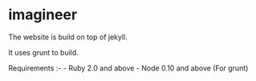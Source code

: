 imagineer
=========

The website is build on top of jekyll.

It uses grunt to build.

Requirements :-
    - Ruby 2.0 and above
    - Node 0.10 and above (For grunt)